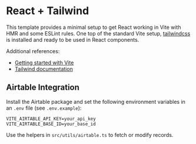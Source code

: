 # React + Tailwind

This template provides a minimal setup to get React working in Vite with HMR and some ESLint rules. One top of the standard Vite setup, [tailwindcss](https://tailwindcss.com/) is installed and ready to be used in React components.

Additional references:

- [Getting started with Vite](https://vitejs.dev/guide/)
- [Tailwind documentation](https://tailwindcss.com/docs/installation)

## Airtable Integration

Install the Airtable package and set the following environment variables in an `.env` file (see `.env.example`):

```
VITE_AIRTABLE_API_KEY=your_api_key
VITE_AIRTABLE_BASE_ID=your_base_id
```

Use the helpers in `src/utils/airtable.ts` to fetch or modify records.
